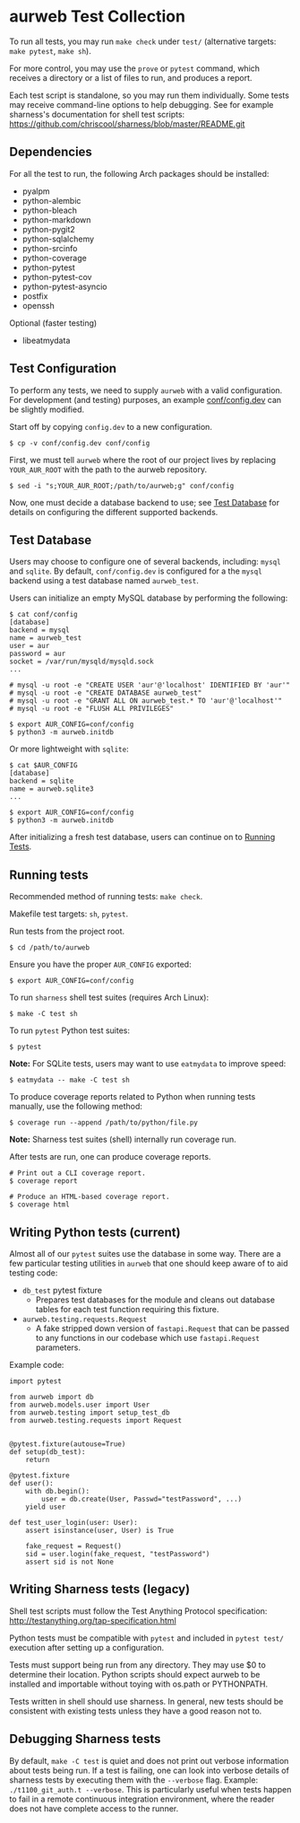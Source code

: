 aurweb Test Collection
======================

To run all tests, you may run `make check` under `test/` (alternative targets:
`make pytest`, `make sh`).

For more control, you may use the `prove` or `pytest` command, which receives a
directory or a list of files to run, and produces a report.

Each test script is standalone, so you may run them individually. Some tests
may receive command-line options to help debugging. See for example sharness's
documentation for shell test scripts:
https://github.com/chriscool/sharness/blob/master/README.git

Dependencies
------------

For all the test to run, the following Arch packages should be installed:

- pyalpm
- python-alembic
- python-bleach
- python-markdown
- python-pygit2
- python-sqlalchemy
- python-srcinfo
- python-coverage
- python-pytest
- python-pytest-cov
- python-pytest-asyncio
- postfix
- openssh

Optional (faster testing)

- libeatmydata

Test Configuration
------------------

To perform any tests, we need to supply `aurweb` with a valid
configuration. For development (and testing) purposes, an example
[conf/config.dev](../conf/config.dev) can be slightly modified.

Start off by copying `config.dev` to a new configuration.

    $ cp -v conf/config.dev conf/config

First, we must tell `aurweb` where the root of our project
lives by replacing `YOUR_AUR_ROOT` with the path to the aurweb
repository.

    $ sed -i "s;YOUR_AUR_ROOT;/path/to/aurweb;g" conf/config

Now, one must decide a database backend to use; see
[Test Database](#test-database) for details on configuring
the different supported backends.

Test Database
-------------

Users may choose to configure one of several backends, including:
`mysql` and `sqlite`. By default, `conf/config.dev` is configured
for a the `mysql` backend using a test database named `aurweb_test`.

Users can initialize an empty MySQL database by performing the following:

    $ cat conf/config
    [database]
    backend = mysql
    name = aurweb_test
    user = aur
    password = aur
    socket = /var/run/mysqld/mysqld.sock
    ...

    # mysql -u root -e "CREATE USER 'aur'@'localhost' IDENTIFIED BY 'aur'"
    # mysql -u root -e "CREATE DATABASE aurweb_test"
    # mysql -u root -e "GRANT ALL ON aurweb_test.* TO 'aur'@'localhost'"
    # mysql -u root -e "FLUSH ALL PRIVILEGES"

    $ export AUR_CONFIG=conf/config
    $ python3 -m aurweb.initdb

Or more lightweight with `sqlite`:

    $ cat $AUR_CONFIG
    [database]
    backend = sqlite
    name = aurweb.sqlite3
    ...

    $ export AUR_CONFIG=conf/config
    $ python3 -m aurweb.initdb

After initializing a fresh test database, users can continue on to
[Running Tests](#running-tests).

Running tests
-------------

Recommended method of running tests: `make check`.

Makefile test targets: `sh`, `pytest`.

Run tests from the project root.

    $ cd /path/to/aurweb

Ensure you have the proper `AUR_CONFIG` exported:

    $ export AUR_CONFIG=conf/config

To run `sharness` shell test suites (requires Arch Linux):

    $ make -C test sh

To run `pytest` Python test suites:

    $ pytest

**Note:** For SQLite tests, users may want to use `eatmydata`
to improve speed:

    $ eatmydata -- make -C test sh

To produce coverage reports related to Python when running tests manually,
use the following method:

    $ coverage run --append /path/to/python/file.py

**Note:** Sharness test suites (shell) internally run coverage run.

After tests are run, one can produce coverage reports.

    # Print out a CLI coverage report.
    $ coverage report

    # Produce an HTML-based coverage report.
    $ coverage html

Writing Python tests (current)
------------------------------

Almost all of our `pytest` suites use the database in some way. There
are a few particular testing utilities in `aurweb` that one should
keep aware of to aid testing code:

- `db_test` pytest fixture
    - Prepares test databases for the module and cleans out database
      tables for each test function requiring this fixture.
- `aurweb.testing.requests.Request`
    - A fake stripped down version of `fastapi.Request` that can
      be passed to any functions in our codebase which use
      `fastapi.Request` parameters.

Example code:

    import pytest

    from aurweb import db
    from aurweb.models.user import User
    from aurweb.testing import setup_test_db
    from aurweb.testing.requests import Request


    @pytest.fixture(autouse=True)
    def setup(db_test):
        return

    @pytest.fixture
    def user():
        with db.begin():
            user = db.create(User, Passwd="testPassword", ...)
        yield user

    def test_user_login(user: User):
        assert isinstance(user, User) is True

        fake_request = Request()
        sid = user.login(fake_request, "testPassword")
        assert sid is not None

Writing Sharness tests (legacy)
-------------------------------

Shell test scripts must follow the Test Anything Protocol specification:
http://testanything.org/tap-specification.html

Python tests must be compatible with `pytest` and included in `pytest test/`
execution after setting up a configuration.

Tests must support being run from any directory. They may use $0 to determine
their location. Python scripts should expect aurweb to be installed and
importable without toying with os.path or PYTHONPATH.

Tests written in shell should use sharness. In general, new tests should be
consistent with existing tests unless they have a good reason not to.

Debugging Sharness tests
---------------

By default, `make -C test` is quiet and does not print out verbose information
about tests being run. If a test is failing, one can look into verbose details
of sharness tests by executing them with the `--verbose` flag. Example:
`./t1100_git_auth.t --verbose`. This is particularly useful when tests happen
to fail in a remote continuous integration environment, where the reader does
not have complete access to the runner.

